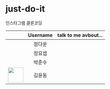 # just-do-it
인스타그램 클론코딩

|        | Username      | talk to me avbout... |
|:------ | :-----------: | --------------------:|
|        | 정다운  |                      |
|        | 정요셉  |                      |
|        | 박준수  |                      |
|<img src="https://github.com/yund61/just-do-it/assets/139103417/dac019e3-8407-481c-9fd1-9a7f36ca484f" width="50">| 김윤동  |                      |

